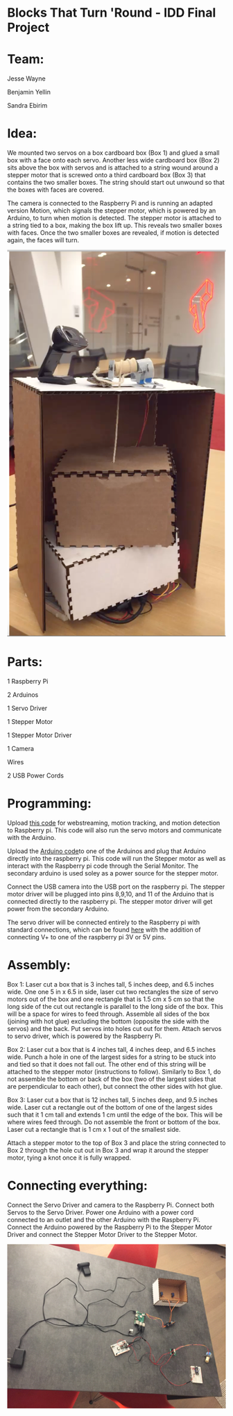 # Blocks That Turn 'Round - IDD Final Project

# Team:

Jesse Wayne 

Benjamin Yellin

Sandra Ebirim


# Idea: 

We mounted two servos on a box cardboard box (Box 1) and glued a small box with a face onto each servo. Another less wide cardboard box (Box 2) sits above the box with servos and is attached to a string wound around a stepper motor that is screwed onto a third cardboard box (Box 3) that contains the two smaller boxes. The string should start out unwound so that the boxes with faces are covered.   

The camera is connected to the Raspberry Pi and is running an adapted version Motion, which signals the stepper motor, which is powered by an Arduino, to turn when motion is detected. The stepper motor is attached to a string tied to a box, making the box lift up. This reveals two smaller boxes with faces. Once the two smaller boxes are revealed, if motion is detected again, the faces will turn.  

![Final Version](https://github.com/sandraebirim/FinalProject/blob/master/FinalPrototype.png)  

# Parts: 

1 Raspberry Pi 

2 Arduinos 

1 Servo Driver

1 Stepper Motor

1 Stepper Motor Driver

1 Camera

Wires 

2 USB Power Cords 

# Programming: 

Upload [this code](https://github.com/sandraebirim/FinalProject/blob/master/FinalCode.py) for webstreaming, motion tracking, and motion detection to Raspberry pi. This code will also run the servo motors and communicate with the Arduino. 

Upload the [Arduino code](https://github.com/sandraebirim/FinalProject/blob/master/steppermotor.ino)to one of the Arduinos and plug that Arduino directly into the raspberry pi. This code will run the Stepper motor as well as interact with the Raspberry pi code through the Serial Monitor. The secondary arduino is used soley as a power source for the stepper motor. 

Connect the USB camera into the USB port on the raspberry pi. The stepper motor driver will be plugged into pins 8,9,10, and 11 of the Arduino that is connected directly to the raspberry pi. The stepper motor driver will get power from the secondary Arduino.

The servo driver will be connected entirely to the Raspberry pi with standard connections, which can be found [here](https://learn.adafruit.com/assets/69564) with the addition of connecting V+ to one of the raspberry pi 3V or 5V pins. 

# Assembly: 
Box 1: Laser cut a box that is 3 inches tall, 5 inches deep, and 6.5 inches wide. One one 5 in x 6.5 in side, laser cut two rectangles the size of servo motors out of the box and one rectangle that is 1.5 cm x 5 cm so that the long side of the cut out rectangle is parallel to the long side of the box. This will be a space for wires to feed through. Assemble all sides of the box (joining with hot glue) excluding the bottom (opposite the side with the servos) and the back. Put servos into holes cut out for them. Attach servos to servo driver, which is powered by the Raspberry Pi. 

Box 2: Laser cut a box that is 4 inches tall, 4 inches deep, and 6.5 inches wide. Punch a hole in one of the largest sides for a string to be stuck into and tied so that it does not fall out. The other end of this string will be attached to the stepper motor (instructions to follow). Similarly to Box 1, do not assemble the bottom or back of the box (two of the largest sides that are perpendicular to each other), but connect the other sides with hot glue.

Box 3: Laser cut a box that is 12 inches tall, 5 inches deep, and 9.5 inches wide. Laser cut a rectangle out of the bottom of one of the largest sides such that it 1 cm tall and extends 1 cm until the edge of the box. This will be where wires feed through. Do not assemble the front or bottom of the box. Laser cut a rectangle that is 1 cm x 1 out of the smallest side. 

Attach a stepper motor to the top of Box 3 and place the string connected to Box 2 through the hole cut out in Box 3 and wrap it around the stepper motor, tying a knot once it is fully wrapped. 

# Connecting everything: 

Connect the Servo Driver and camera to the Raspberry Pi. Connect both Servos to the Servo Driver. Power one Arduino with a power cord connected to an outlet and the other Arduino with the Raspberry Pi. Connect the Arduino powered by the Raspberry Pi to the Stepper Motor Driver and connect the Stepper Motor Driver to the Stepper Motor. 

![How it's all connected](https://github.com/sandraebirim/FinalProject/blob/master/Connected%20Parts.JPG)






